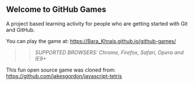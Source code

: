 ## Welcome to GitHub Games

A project based learning activity for people who are getting started with Git and GitHub.

You can play the game at: https://Bara_Khrais.github.io/github-games/

>> _*SUPPORTED BROWSERS*: Chrome, Firefox, Safari, Opera and IE9+_

This fun open source game was cloned from: https://github.com/jakesgordon/javascript-tetris
